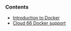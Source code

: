 <!-- usedin: [ _legacy_docker/deployment/docker-introduction.md, _maestro/Deployment/docker-introduction.md, _skycap/deployment/docker-introduction.md] -->


### Contents

*   [Introduction to Docker](#docker)
*   [Cloud 66 Docker support](#intro)

